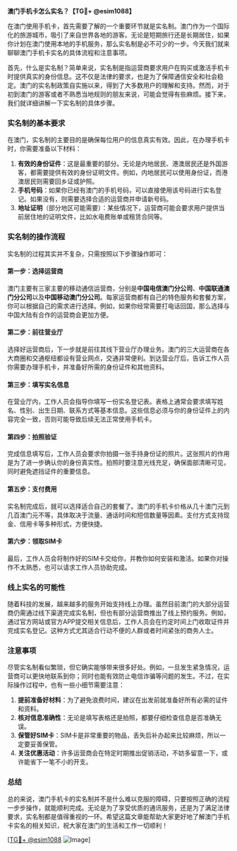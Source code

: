 **澳门手机卡怎么实名？【TG💪+ @esim1088】**

在澳门使用手机卡，首先需要了解的一个重要环节就是实名制。澳门作为一个国际化的旅游城市，吸引了来自世界各地的游客。无论是短期旅行还是长期居住，如果你计划在澳门使用本地的手机服务，那么实名制是必不可少的一步。今天我们就来聊聊澳门手机卡实名的具体流程和注意事项。

首先，什么是实名制？简单来说，实名制是指运营商要求用户在购买或激活手机卡时提供真实的身份信息。这不仅是法律的要求，也是为了保障通信安全和社会稳定。澳门的实名制政策自实施以来，得到了大多数用户的理解和支持。然而，对于初到澳门的游客或者不熟悉当地规则的朋友来说，可能会觉得有些麻烦。接下来，我们就详细讲解一下实名制的具体步骤。

### **实名制的基本要求**
在澳门，实名制的主要目的是确保每位用户的信息真实有效。因此，在办理手机卡时，你需要准备以下材料：
1. **有效的身份证件**：这是最重要的部分。无论是内地居民、港澳居民还是外国游客，都需要提供有效的身份证明文件。例如，内地居民可以使用身份证，而港澳居民则需要回乡证或护照。
2. **手机号码**：如果你已经有澳门的手机号码，可以直接使用该号码进行实名登记。如果没有，则需要选择合适的运营商并申请新号码。
3. **地址证明**（部分地区可能需要）：某些情况下，运营商可能会要求用户提供当前居住地的证明文件，比如水电费账单或租赁合同等。

### **实名制的操作流程**
实名制的过程其实并不复杂，只需按照以下步骤操作即可：

#### **第一步：选择运营商**
澳门主要有三家主要的移动通信运营商，分别是**中国电信澳门分公司**、**中国联通澳门分公司**以及**中国移动澳门分公司**。每家运营商都有自己的特色服务和套餐方案，你可以根据自己的需求进行选择。例如，如果你经常需要打电话回国，那么选择与中国大陆有合作的运营商会更加方便。

#### **第二步：前往营业厅**
选择好运营商后，下一步就是前往其线下营业厅办理业务。澳门的三大运营商在各大商圈和交通枢纽都设有营业网点，交通非常便利。到达营业厅后，告诉工作人员你需要办理手机卡，并准备好所需的身份证件和其他资料。

#### **第三步：填写实名信息**
在营业厅内，工作人员会指导你填写一份实名登记表。表格上通常会要求填写姓名、性别、出生日期、联系方式等基本信息。这些信息必须与你的身份证件上的内容完全一致，否则可能导致后续无法正常使用手机卡。

#### **第四步：拍照验证**
完成信息填写后，工作人员会要求你拍摄一张手持身份证的照片。这张照片的作用是为了进一步确认你的身份真实性。拍照时要注意光线充足，确保面部清晰可见，同时避免遮挡证件的重要信息。

#### **第五步：支付费用**
实名制完成后，就可以选择适合自己的套餐了。澳门的手机卡价格从几十澳门元到几百澳门元不等，具体取决于流量、通话时间和短信数量等因素。支付方式支持现金、信用卡等多种形式，方便快捷。

#### **第六步：领取SIM卡**
最后，工作人员会将制作好的SIM卡交给你，并教你如何安装和激活。如果你对操作不太熟悉，也可以请求工作人员协助完成。

### **线上实名的可能性**
随着科技的发展，越来越多的服务开始支持线上办理。虽然目前澳门的大部分运营商仍需通过线下渠道完成实名制，但也有部分运营商推出了线上预约服务。例如，通过官方网站或官方APP提交相关信息后，工作人员会在约定时间上门收取证件并完成实名登记。这种方式尤其适合行动不便的人群或者时间紧张的商务人士。

### **注意事项**
尽管实名制看似繁琐，但它确实能够带来很多好处。例如，一旦发生紧急情况，运营商可以更快地联系到你；同时也能有效防止电信诈骗等问题的发生。不过，在实际操作过程中，也有一些小细节需要注意：

1. **提前准备好材料**：为了避免浪费时间，建议在出发前就准备好所有必需的证件和资料。
2. **核对信息准确性**：无论是填写表格还是拍照，都要仔细检查信息是否准确无误。
3. **保管好SIM卡**：SIM卡是非常重要的物品，丢失后补办起来比较麻烦，所以一定要妥善保管。
4. **关注优惠活动**：许多运营商会在特定时期推出促销活动，不妨多留意一下，或许能省下一笔不小的开支。

### **总结**
总的来说，澳门手机卡的实名制并不是什么难以克服的障碍，只要按照正确的流程一步步操作，就能顺利完成。无论是为了享受优质的通讯服务，还是为了满足法律要求，实名制都是值得重视的一环。希望这篇文章能帮助大家更好地了解澳门手机卡实名的相关知识，祝大家在澳门的生活和工作一切顺利！

[[TG💪+ @esim1088](https://t.me/s/esim1088) ![Image](https://i.postimg.cc/4NQfJmqS/Snipaste-2025-05-13-00-14-12.png)]